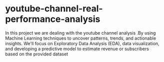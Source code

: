 # youtube-channel-real-performance-analysis
In this project we are dealing with the youtube channel analysis .By using Machine Learning techniques to uncover patterns, trends, and actionable insights. We'll focus on Exploratory Data Analysis (EDA), data visualization, and developing a predictive model to estimate revenue or subscribers based on the provided dataset  
